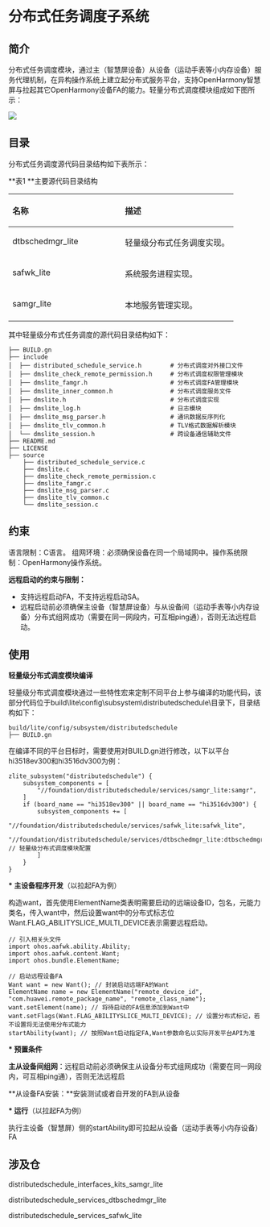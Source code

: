 # 分布式任务调度子系统<a name="ZH-CN_TOPIC_0000001051983009"></a>

## 简介<a name="section11660541593"></a>

分布式任务调度模块，通过主（智慧屏设备）从设备（运动手表等小内存设备）服务代理机制，在异构操作系统上建立起分布式服务平台，支持OpenHarmony智慧屏与拉起其它OpenHarmony设备FA的能力。轻量分布式调度模块组成如下图所示：

![](http://tools.harmonyos.com/mirrors/hpm-image/distributed_scheduler_README/figures/zh-cn_image_0000001055199362.png)

## 目录<a name="section1464106163817"></a>

分布式任务调度源代码目录结构如下表所示：

**表1 **主要源代码目录结构

<a name="table43531856201716"></a>
<table><thead align="left"><tr id="row20416556201718"><th class="cellrowborder" valign="top" width="50%" id="mcps1.1.3.1.1"><p id="p10416456121716"><a name="p10416456121716"></a><a name="p10416456121716"></a>名称</p>
</th>
<th class="cellrowborder" valign="top" width="50%" id="mcps1.1.3.1.2"><p id="p1841645631717"><a name="p1841645631717"></a><a name="p1841645631717"></a>描述</p>
</th>
</tr>
</thead>
<tbody><tr id="row64161056151718"><td class="cellrowborder" valign="top" width="50%" headers="mcps1.1.3.1.1 "><p id="p9416656181720"><a name="p9416656181720"></a><a name="p9416656181720"></a>dtbschedmgr_lite</p>
</td>
<td class="cellrowborder" valign="top" width="50%" headers="mcps1.1.3.1.2 "><p id="p541645611177"><a name="p541645611177"></a><a name="p541645611177"></a>轻量级分布式任务调度实现。</p>
</td>
</tr>
<tr id="row104169564177"><td class="cellrowborder" valign="top" width="50%" headers="mcps1.1.3.1.1 "><p id="p17416125614179"><a name="p17416125614179"></a><a name="p17416125614179"></a>safwk_lite</p>
</td>
<td class="cellrowborder" valign="top" width="50%" headers="mcps1.1.3.1.2 "><p id="p04163569170"><a name="p04163569170"></a><a name="p04163569170"></a>系统服务进程实现。</p>
</td>
</tr>
<tr id="row04161056121719"><td class="cellrowborder" valign="top" width="50%" headers="mcps1.1.3.1.1 "><p id="p13416165621713"><a name="p13416165621713"></a><a name="p13416165621713"></a>samgr_lite</p>
</td>
<td class="cellrowborder" valign="top" width="50%" headers="mcps1.1.3.1.2 "><p id="p13417125611175"><a name="p13417125611175"></a><a name="p13417125611175"></a>本地服务管理实现。</p>
</td>
</tr>
</tbody>
</table>

其中轻量级分布式任务调度的源代码目录结构如下：

```
├── BUILD.gn
├── include
│  ├── distributed_schedule_service.h        # 分布式调度对外接口文件
│  ├── dmslite_check_remote_permission.h     # 分布式调度权限管理模块
│  ├── dmslite_famgr.h                       # 分布式调度FA管理模块
│  ├── dmslite_inner_common.h                # 分布式调度服务文件
│  ├── dmslite.h                             # 分布式调度实现
│  ├── dmslite_log.h                         # 日志模块
│  ├── dmslite_msg_parser.h                  # 通讯数据反序列化
│  ├── dmslite_tlv_common.h                  # TLV格式数据解析模块
│  └── dmslite_session.h                     # 跨设备通信辅助文件
├── README.md
├── LICENSE
├── source
    ├── distributed_schedule_service.c
    ├── dmslite.c
    ├── dmslite_check_remote_permission.c
    ├── dmslite_famgr.c
    ├── dmslite_msg_parser.c
    ├── dmslite_tlv_common.c
    └── dmslite_session.c
```

## 约束<a name="section1718733212019"></a>

语言限制：C语言。 组网环境：必须确保设备在同一个局域网中。操作系统限制：OpenHarmony操作系统。

**远程启动的约束与限制：**

-   支持远程启动FA，不支持远程启动SA。
-   远程启动前必须确保主设备（智慧屏设备）与从设备间（运动手表等小内存设备）分布式组网成功（需要在同一网段内，可互相ping通），否则无法远程启动。

## 使用<a name="section10729231131110"></a>

**轻量级分布式调度模块编译**

轻量级分布式调度模块通过一些特性宏来定制不同平台上参与编译的功能代码，该部分代码位于build\\lite\\config\\subsystem\\distributedschedule\\目录下，目录结构如下：

```
build/lite/config/subsystem/distributedschedule
├── BUILD.gn
```

在编译不同的平台目标时，需要使用对BUILD.gn进行修改，以下以平台hi3518ev300和hi3516dv300为例：

```
zlite_subsystem("distributedschedule") {
    subsystem_components = [
        "//foundation/distributedschedule/services/samgr_lite:samgr",
    ]
    if (board_name == "hi3518ev300" || board_name == "hi3516dv300") {
        subsystem_components += [
            "//foundation/distributedschedule/services/safwk_lite:safwk_lite",
            "//foundation/distributedschedule/services/dtbschedmgr_lite:dtbschedmgr", // 轻量级分布式调度模块配置
        ]
    }
}
```

**\* 主设备程序开发**（以拉起FA为例）

构造want，首先使用ElementName类表明需要启动的远端设备ID，包名，元能力类名，传入want中，然后设置want中的分布式标志位Want.FLAG\_ABILITYSLICE\_MULTI\_DEVICE表示需要远程启动。

```
// 引入相关头文件
import ohos.aafwk.ability.Ability;
import ohos.aafwk.content.Want;
import ohos.bundle.ElementName;

// 启动远程设备FA
Want want = new Want(); // 封装启动远端FA的Want
ElementName name = new ElementName("remote_device_id", "com.huawei.remote_package_name", "remote_class_name"); 
want.setElement(name); // 将待启动的FA信息添加到Want中
want.setFlags(Want.FLAG_ABILITYSLICE_MULTI_DEVICE); // 设置分布式标记，若不设置将无法使用分布式能力
startAbility(want); // 按照Want启动指定FA,Want参数命名以实际开发平台API为准
```

**\* 预置条件**

**主从设备间组网**：远程启动前必须确保主从设备分布式组网成功（需要在同一网段内，可互相ping通），否则无法远程启

**从设备FA安装：**安装测试或者自开发的FA到从设备

**\* 运行**（以拉起FA为例）

执行主设备（智慧屏）侧的startAbility即可拉起从设备（运动手表等小内存设备）FA

## 涉及仓<a name="section176111311166"></a>

distributedschedule\_interfaces\_kits\_samgr\_lite

distributedschedule\_services\_dtbschedmgr\_lite

distributedschedule\_services\_safwk\_lite



